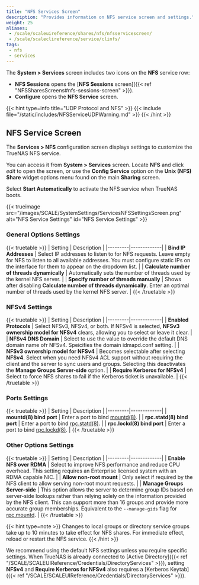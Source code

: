 ```yaml
---
title: "NFS Services Screen"
description: "Provides information on NFS service screen and settings."
weight: 25
aliases:
 - /scale/scaleuireference/shares/nfs/nfsservicescreen/
 - /scale/scaleclireference/service/clinfs/
tags:
 - nfs
 - services
---
```



The **System > Services** screen includes two icons on the **NFS** service row:
* <span class="iconify" data-icon="material-symbols:list"></span> **NFS Sessions** opens the [**NFS Sessions** screen]({{< ref "NFSSharesScreens#nfs-sessions-screen" >}}).
* <span class="iconify" data-icon="ic:baseline-edit"></span> **Configure** opens the **NFS Service** screen.

{{< hint type=info title="UDP Protocol and NFS" >}}
{{< include file="/static/includes/NFSServiceUDPWarning.md" >}}
{{< /hint >}}

## NFS Service Screen
The **Services > NFS** configuration screen displays settings to customize the TrueNAS NFS service.

You can access it from **System > Services** screen.
Locate **NFS** and click <i class="material-icons" aria-hidden="true" title="Configure">edit</i> to open the screen, or use the **Config Service** option on the **Unix (NFS) Share** widget options menu found on the main **Sharing** screen.

Select **Start Automatically** to activate the NFS service when TrueNAS boots.

{{< trueimage src="/images/SCALE/SystemSettings/ServicesNFSSettingsScreen.png" alt="NFS Service Settings" id="NFS Service Settings" >}}

### General Options Settings

{{< truetable >}}
| Setting | Description |
|---------|-------------|
| **Bind IP Addresses** | Select IP addresses to listen to for NFS requests. Leave empty for NFS to listen to all available addresses. You must configure static IPs on the interface for them to appear on the dropdown list. |
| **Calculate number of threads dynamically** | Automatically sets the number of threads used by the kernel NFS server. |
| **Specify number of threads manually** | Shows after disabling **Calculate number of threads dynamically**. Enter an optimal number of threads used by the kernel NFS server. |
{{< /truetable >}}

### NFSv4 Settings

{{< truetable >}}
| Setting | Description |
|---------|-------------|
| **Enabled Protocols** | Select NFSv3, NFSv4, or both. If NFSv4 is selected, **NFSv3 ownership model for NFSv4** clears, allowing you to select or leave it clear. |
| **NFSv4 DNS Domain** | Select to use the value to override the default DNS domain name ofr NFSv4. Speicifies the domain idmapd.conf setting. |
| **NFSv3 ownership model for NFSv4** | Becomes selectable after selecting **NFSv4**. Select when you need NFSv4 ACL support without requiring the client and the server to sync users and groups. Selecting this deactivates the **Manage Groups Server-side** option. |
| **Require Kerberos for NFSv4** | Select to force NFS shares to fail if the Kerberos ticket is unavailable. |
{{< /truetable >}}

### Ports Settings

{{< truetable >}}
| Setting | Description |
|---------|-------------|
| **mountd(8) bind port** | Enter a port to bind [mountd(8)](https://man7.org/linux/man-pages/man8/mountd.8.html). |
| **rpc.statd(8) bind port** | Enter a port to bind [rpc.statd(8)](https://man7.org/linux/man-pages/man8/statd.8.html). |
| **rpc.lockd(8) bind port** | Enter a port to bind [rpc.lockd(8)](https://linux.die.net/man/8/rpc.lockd). |
{{< /truetable >}}

### Other Options Settings

{{< truetable >}}
| Setting | Description |
|---------|-------------|
| **Enable NFS over RDMA** | Select to improve NFS performance and reduce CPU overhead. This setting requires an Enterprise licensed system with an RDMA capable NIC. |
| **Allow non-root mount** | Only select if required by the NFS client to allow serving non-root mount requests. |
| **Manage Groups Server-side** | This option allows the server to determine group IDs based on server-side lookups rather than relying solely on the information provided by the NFS client. This can support more than 16 groups and provide more accurate group memberships. Equivalent to the `--manage-gids` flag for [rpc.mountd](https://linux.die.net/man/8/rpc.mountd). |
{{< /truetable >}}

{{< hint type=note >}}
Changes to local groups or directory service groups take up to 10 minutes to take effect for NFS shares. For immediate effect, reload or restart the NFS service.
{{< /hint >}}

We recommend using the default NFS settings unless you require specific settings.
When TrueNAS is already connected to [Active Directory]({{< ref "/SCALE/SCALEUIReference/Credentials/DirectoryServices" >}}), setting **NFSv4** and **Require Kerberos for NFSv4** also requires a [Kerberos Keytab]({{< ref "/SCALE/SCALEUIReference/Credentials/DirectoryServices" >}}).